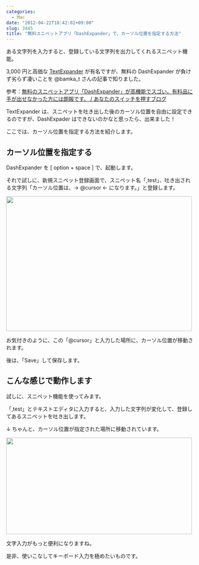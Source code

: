 ```yaml
---
categories:
  - Mac
date: "2012-04-22T18:42:02+09:00"
slug: 3445
title: "無料スニペットアプリ「DashExpander」で、カーソル位置を指定する方法"
---
```


ある文字列を入力すると、登録している文字列を出力してくれるスニペット機能。

3,000 円と高価な [TextExpander](https://itunes.apple.com/jp/app/id405274824?mt=12&uo=4&at=11l3RT) が有名ですが、無料の DashExpander が負けず劣らず凄いことを @bamka_t さんの記事で知りました。

<app id="458867049" title="DashExpander 1.5.3（無料）" src="http://a4.mzstatic.com/us/r1000/092/Purple/v4/08/42/11/084211b7-ed99-38de-fbc1-c17df38f2b50/dashExpander.100x100-75.png">

参考：[無料のスニペットアプリ「DashExpander」が高機能でスゴい。有料品に手が出せなかった方には朗報です。 / あなたのスイッチを押すブログ](http://kazoo1837.blog23.fc2.com/blog-entry-278.html)

TextExpander は、スニペットを吐き出した後のカーソル位置を自由に設定できるのですが、DashExpader はできないのかなと思ったら、出来ました！

ここでは、カーソル位置を指定する方法を紹介します。

## カーソル位置を指定する

DashExpander を [ option + space ] で、起動します。

それで試しに、新規スニペット登録画面で、スニペット名「,test」、吐き出される文字列「カーソル位置は、→ @cursor ← になります。」と登録します。

<img alt="" src="/images/2012/04/3445_1.png" width="500" height="363">

お気付きのように、この「@cursor」と入力した場所に、カーソル位置が移動されます。

後は、「Save」して保存します。

## こんな感じで動作します

試しに、スニペット機能を使ってみます。

「,test」とテキストエディタに入力すると、入力した文字列が変化して、登録してあるスニペットを吐き出します。

↓ ちゃんと、カーソル位置が指定された場所に移動されています。

<img alt="" src="/images/2012/04/3445_2.png" width="500" height="260">

文字入力がもっと便利になりますね。

是非、使いこなしてキーボード入力を極めたいものです。
